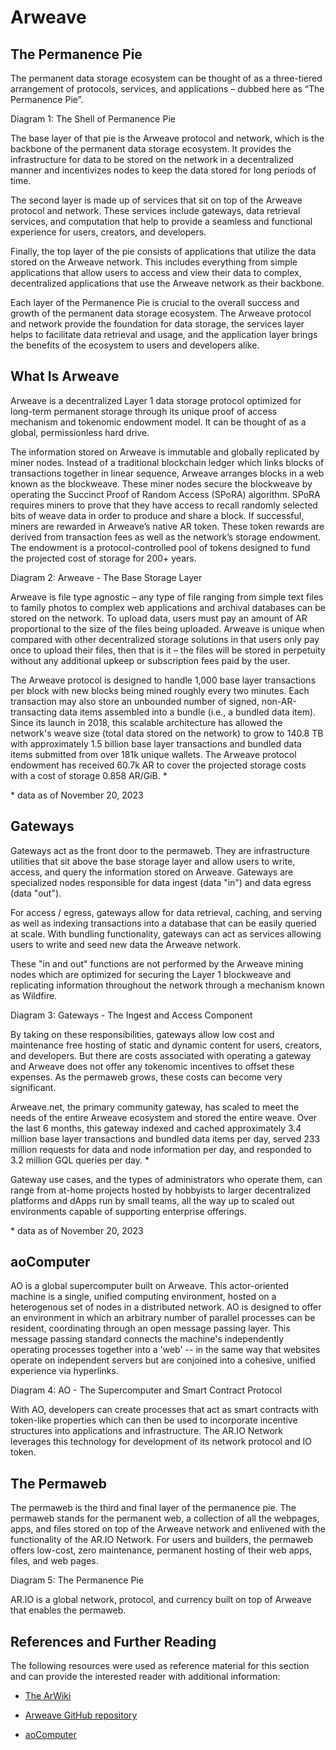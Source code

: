 ﻿---
permalink: "/arweave/"
---

# Arweave

## The Permanence Pie

The permanent data storage ecosystem can be thought of as a three-tiered arrangement of protocols, services, and applications – dubbed here as “The Permanence Pie”.

<img class="amazingdiagram" :src="$withBase('/images/permanence-pie-1.png')">

<div class="caption">Diagram 1: The Shell of Permanence Pie</div>

The base layer of that pie is the Arweave protocol and network, which is the backbone of the permanent data storage ecosystem. It provides the infrastructure for data to be stored on the network in a decentralized manner and incentivizes nodes to keep the data stored for long periods of time.

The second layer is made up of services that sit on top of the Arweave protocol and network. These services include gateways, data retrieval services, and computation that help to provide a seamless and functional experience for users, creators, and developers.

Finally, the top layer of the pie consists of applications that utilize the data stored on the Arweave network. This includes everything from simple applications that allow users to access and view their data to complex, decentralized applications that use the Arweave network as their backbone.

Each layer of the Permanence Pie is crucial to the overall success and growth of the permanent data storage ecosystem. The Arweave protocol and network provide the foundation for data storage, the services layer helps to facilitate data retrieval and usage, and the application layer brings the benefits of the ecosystem to users and developers alike.

## What Is Arweave

Arweave is a decentralized Layer 1 data storage protocol optimized for long-term permanent storage through its unique proof of access mechanism and tokenomic endowment model. It can be thought of as a global, permissionless hard drive.

The information stored on Arweave is immutable and globally replicated by miner nodes. Instead of a traditional blockchain ledger which links blocks of transactions together in linear sequence, Arweave arranges blocks in a web known as the blockweave. These miner nodes secure the blockweave by operating the Succinct Proof of Random Access (SPoRA) algorithm. SPoRA requires miners to prove that they have access to recall randomly selected bits of weave data in order to produce and share a block. If successful, miners are rewarded in Arweave’s native AR token. These token rewards are derived from transaction fees as well as the network’s storage endowment. The endowment is a protocol-controlled pool of tokens designed to fund the projected cost of storage for 200+ years.

<img class="amazingdiagram" :src="$withBase('/images/permanence-pie-2.png')">

<div class="caption">Diagram 2: Arweave - The Base Storage Layer</div>

Arweave is file type agnostic – any type of file ranging from simple text files to family photos to complex web applications and archival databases can be stored on the network. To upload data, users must pay an amount of AR proportional to the size of the files being uploaded. Arweave is unique when compared with other decentralized storage solutions in that users only pay once to upload their files, then that is it – the files will be stored in perpetuity without any additional upkeep or subscription fees paid by the user.

The Arweave protocol is designed to handle 1,000 base layer transactions per block with new blocks being mined roughly every two minutes. Each transaction may also store an unbounded number of signed, non-AR-transacting data items assembled into a bundle (i.e., a bundled data item). Since its launch in 2018, this scalable architecture has allowed the network's weave size (total data stored on the network) to grow to 140.8 TB with approximately 1.5 billion base layer transactions and bundled data items submitted from over 181k unique wallets. The Arweave protocol endowment has received 60.7k AR to cover the projected storage costs with a cost of storage 0.858 AR/GiB. \* 

\* data as of November 20, 2023 

## Gateways

Gateways act as the front door to the permaweb. They are infrastructure utilities that sit above the base storage layer and allow users to write, access, and query the information stored on Arweave. Gateways are specialized nodes responsible for data ingest (data "in") and data egress (data "out").

For access / egress, gateways allow for data retrieval, caching, and serving as well as indexing transactions into a database that can be easily queried at scale. With bundling functionality, gateways can act as services allowing users to write and seed new data the Arweave network.

These "in and out" functions are not performed by the Arweave mining nodes which are optimized for securing the Layer 1 blockweave and replicating information throughout the network through a mechanism known as Wildfire.

<img class="amazingdiagram" :src="$withBase('/images/permanence-pie-3.png')">

<div class="caption">Diagram 3: Gateways - The Ingest and Access Component</div>

By taking on these responsibilities, gateways allow low cost and maintenance free hosting of static and dynamic content for users, creators, and developers. But there are costs associated with operating a gateway and Arweave does not offer any tokenomic incentives to offset these expenses. As the permaweb grows, these costs can become very significant.

Arweave.net, the primary community gateway, has scaled to meet the needs of the entire Arweave ecosystem and stored the entire weave. Over the last 6 months, this gateway indexed and cached approximately 3.4 million base layer transactions and bundled data items per day, served 233 million requests for data and node information per day, and responded to 3.2 million GQL queries per day. \* 

Gateway use cases, and the types of administrators who operate them, can range from at-home projects hosted by hobbyists to larger decentralized platforms and dApps run by small teams, all the way up to scaled out environments capable of supporting enterprise offerings.  

\* data as of November 20, 2023 

## aoComputer

AO is a global supercomputer built on Arweave. This actor-oriented machine is a single, unified computing environment, hosted on a heterogenous set of nodes in a distributed network. AO is designed to offer an environment in which an arbitrary number of parallel processes can be resident, coordinating through an open message passing layer. This message passing standard connects the machine's independently operating processes together into a 'web' -- in the same way that websites operate on independent servers but are conjoined into a cohesive, unified experience via hyperlinks.

<img class="amazingdiagram" :src="$withBase('/images/permanence-pie-4.png')">

<div class="caption">Diagram 4: AO - The Supercomputer and Smart Contract Protocol</div>

With AO, developers can create processes that act as smart contracts with token-like properties which can then be  used to incorporate incentive structures into applications and infrastructure. The AR.IO Network leverages this technology for development of its network protocol and IO token.

## The Permaweb

The permaweb is the third and final layer of the permanence pie. The permaweb stands for the permanent web, a collection of all the webpages, apps, and files stored on top of the Arweave network and enlivened with the functionality of the AR.IO Network. For users and builders, the permaweb offers low-cost, zero maintenance, permanent hosting of their web apps, files, and web pages.

<img class="amazingdiagram" :src="$withBase('/images/permanence-pie-5.png')">

<div class="caption">Diagram 5: The Permanence Pie</div>

AR.IO is a global network, protocol, and currency built on top of Arweave that enables the permaweb.

## References and Further Reading

The following resources were used as reference material for this section and can provide the interested reader with additional information:

- [The ArWiki](https://arwiki.wiki/)

- [Arweave GitHub repository](https://github.com/ArweaveTeam)

- [aoComputer](https://cookbook_ao.g8way.io/concepts/index.html)

